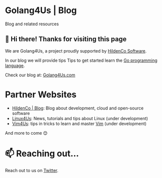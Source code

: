 # Golang4Us | Blog 
Blog and related resources

## 👋 Hi there! Thanks for visiting this page 
We are Golang4Us, a project proudly supported by [HildenCo Software](//www.hildenco.com).

In our blog we will provide tips Tips to get started learn the [Go programming language](//golang.org).

Check our blog at: [Golang4Us.com](https://www.golang4us.com)

# Partner Websites
* [HildenCo | Blog](https://blog.hildenco.com): Blog about development, cloud and open-source software
* [Linux4Us](https://www.linux4us.com): News, tutorials and tips about Linux (under development)
* [Vim4Us](https://www.vim4us.com): tips in tricks to learn and master [Vim](//www.vim.org) (under development)

And more to come 😊

# 📫 Reaching out...
Reach out to us on [Twitter](https://twitter.com/golang4us).

